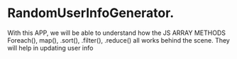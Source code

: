# RandomUserInfoGenerator.

With this APP, we will be able to understand how the JS ARRAY METHODS Foreach(), map(), .sort(), .filter(), .reduce() all works behind the scene. They will help in updating user info
